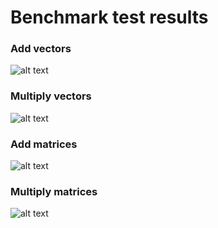 # Benchmark test results

### Add vectors
![alt text](https://github.com/ansys/api-eigen-example/blob/main/benchmark/results/add_vectors.svg?raw=true)

### Multiply vectors
![alt text](https://github.com/ansys/api-eigen-example/blob/main/benchmark/results/multiply_vectors.svg?raw=true)

### Add matrices
![alt text](https://github.com/ansys/api-eigen-example/blob/main/benchmark/results/add_matrices.svg?raw=true)

### Multiply matrices 
![alt text](https://github.com/ansys/api-eigen-example/blob/main/benchmark/results/multiply_matrices.svg?raw=true)

